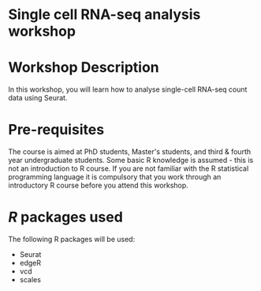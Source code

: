 # Single cell RNA-seq analysis workshop

# Workshop Description

In this workshop, you will learn how to analyse single-cell RNA-seq count data using Seurat. 

# Pre-requisites 

The course is aimed at PhD students, Master's students, and third & fourth year undergraduate students. 
Some basic R knowledge is assumed - this is not an introduction to R course. 
If you are not familiar with the R statistical programming language it is compulsory that you work through an introductory R course before you attend this workshop.

# _R_ packages used

The following R packages will be used: 

* Seurat
* edgeR
* vcd
* scales

